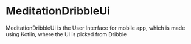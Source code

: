 # MeditationDribbleUi
MeditationDribbleUi is the User Interface for mobile app, which is made using Kotlin, where the UI is picked from Dribble
